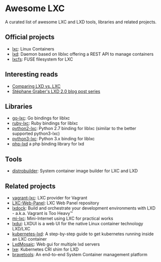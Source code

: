 # Awesome LXC

A curated list of awesome LXC and LXD tools, libraries and related projects.

## Official projects

- [lxc](https://github.com/lxc/lxc): Linux Containers
- [lxd](https://github.com/lxc/lxd): Daemon based on liblxc offering a REST API to manage containers
- [lxcfs](https://github.com/lxc/lxcfs): FUSE filesystem for LXC

## Interesting reads

- [Comparing LXD vs. LXC](https://discuss.linuxcontainers.org/t/comparing-lxd-vs-lxc/24)
- [Stéphane Graber's LXD 2.0 blog post series](https://stgraber.org/2016/03/11/lxd-2-0-blog-post-series-012/)

## Libraries

- [go-lxc](https://github.com/lxc/go-lxc): Go bindings for liblxc
- [ruby-lxc](https://github.com/lxc/ruby-lxc): Ruby bindings for liblxc
- [python2-lxc](https://github.com/lxc/python2-lxc): Python 2.7 binding for liblxc (similar to the better supported python3-lxc)
- [python3-lxc](https://github.com/lxc/python3-lxc): Python 3.x binding for liblxc
- [php-lxd](https://github.com/turtle0x1/php-lxd) a php binding library for lxd

## Tools

- [distrobuilder](https://github.com/lxc/distrobuilder): System container image builder for LXC and LXD

## Related projects

- [vagrant-lxc](https://github.com/fgrehm/vagrant-lxc): LXC provider for Vagrant
- [LXC-Web-Panel](https://github.com/lxc-webpanel/LXC-Web-Panel): LXC Web Panel repository
- [lxdock](https://github.com/lxdock/lxdock): Build and orchestrate your development environments with LXD - a.k.a. Vagrant is Too Heavy™
- [mi-lxc](https://github.com/flesueur/mi-lxc): Mini-Internet using LXC for practical works
- [lxdui](https://github.com/AdaptiveScale/lxdui): LXDUI is a web UI for the native Linux container technology LXD/LXC
- [kubernetes-lxd](https://github.com/corneliusweig/kubernetes-lxd): A step-by-step guide to get kubernetes running inside an LXC container
- [LxdMosaic](https://github.com/turtle0x1/LxdMosaic): Web gui for multiple lxd servers
- [lxe](https://github.com/automaticserver/lxe): Kubernetes CRI shim for LXD
- [bravetools](https://github.com/bravetools/bravetools): An end-to-end System Container management platform
